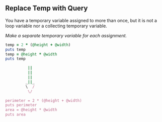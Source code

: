 ## Replace Temp with Query
You have a temporary variable assigned to more than once, but it is not a loop variable nor a collecting temporary variable.

*Make a separate temporary variable for each assignment.*

```ruby
temp = 2 * (@height + @width)
puts temp
temp = @height * @width
puts temp

          ||
          ||
          ||
         _||_
         \  /
          \/

perimeter = 2 * (@height + @width)
puts perimeter
area = @height * @width
puts area
```
